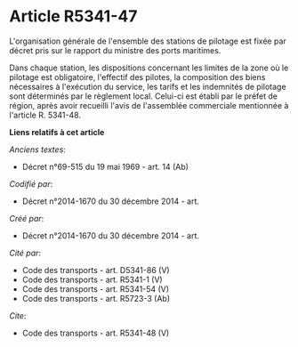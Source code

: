 # Article R5341-47

L'organisation générale de l'ensemble des stations de pilotage est fixée par décret pris sur le rapport du ministre des ports
maritimes. 

Dans chaque station, les dispositions concernant les limites de la zone où le pilotage est obligatoire, l'effectif des
pilotes, la composition des biens nécessaires à l'exécution du service, les tarifs et les indemnités de pilotage sont
déterminés par le règlement local. Celui-ci est établi par le préfet de région, après avoir recueilli l'avis de l'assemblée
commerciale mentionnée à l'article R. 5341-48.

**Liens relatifs à cet article**

_Anciens textes_:

  - Décret n°69-515 du 19 mai 1969 - art. 14 (Ab)

_Codifié par_:

  - Décret n°2014-1670 du 30 décembre 2014 - art.

_Créé par_:

  - Décret n°2014-1670 du 30 décembre 2014 - art.

_Cité par_:

  - Code des transports - art. D5341-86 (V)
  - Code des transports - art. R5341-1 (V)
  - Code des transports - art. R5341-54 (V)
  - Code des transports - art. R5723-3 (Ab)

_Cite_:

  - Code des transports - art. R5341-48 (V)
